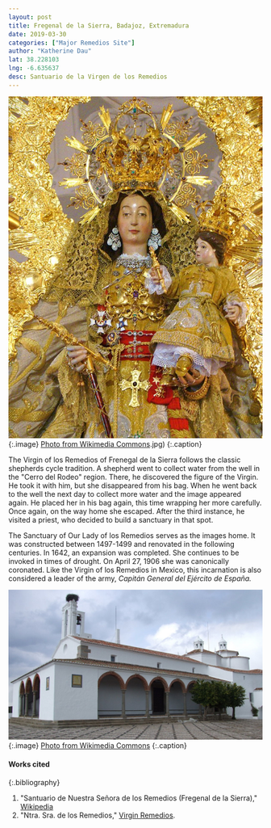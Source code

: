 ```yaml
---
layout: post
title: Fregenal de la Sierra, Badajoz, Extremadura
date: 2019-03-30
categories: ["Major Remedios Site"]
author: "Katherine Dau"
lat: 38.228103
lng: -6.635637
desc: Santuario de la Virgen de los Remedios
---
```

![Nuestra Señora Virgen de los Remedios](images/frenegal-de-la-sierra-rem.jpg)
   {:.image}
[Photo from Wikimedia Commons](https://commons.wikimedia.org/wiki/File:VirgendelosRemedios.jpg).jpg)
   {:.caption}

The Virgin of los Remedios of Frenegal de la Sierra follows the classic shepherds cycle tradition. A shepherd went to collect water from the well in the "Cerro del Rodeo" region. There, he discovered the figure of the Virgin. He took it with him, but she disappeared from his bag. When he went back to the well the next day to collect more water and the image appeared again. He placed her in his bag again, this time wrapping her more carefully. Once again, on the way home she escaped. After the third instance, he visited a priest, who decided to build a sanctuary in that spot.

The Sanctuary of Our Lady of los Remedios serves as the images home. It was constructed between 1497-1499 and renovated in the following centuries. In 1642, an expansion was completed. She continues to be invoked in times of drought. On April 27, 1906 she was canonically coronated. Like the Virgin of los Remedios in Mexico, this incarnation is also considered a leader of the army, *Capitán General del Ejército de España.*

![Santuario de Nuestra Señora de los Remedios](images/frenegal-rem2.jpg)
   {:.image}
[Photo from Wikimedia Commons](https://commons.wikimedia.org/wiki/File:ERMITA_VIRGEN.jpg)
   {:.caption}


#### Works cited

{:.bibliography}
1. "Santuario de Nuestra Señora de los Remedios (Fregenal de la Sierra)," [Wikipedia](https://es.wikipedia.org/wiki/Santuario_de_Nuestra_Se%C3%B1ora_de_los_Remedios_(Fregenal_de_la_Sierra))
2. "Ntra. Sra. de los Remedios," [Virgin Remedios](http://www.virgenremedios.org/).

